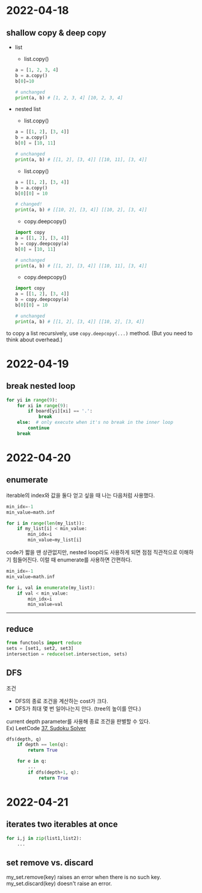 # 2022-04-18
## shallow copy & deep copy
- list
    - list.copy()
    ```python
    a = [1, 2, 3, 4]
    b = a.copy()
    b[0]=10

    # unchanged
    print(a, b) # [1, 2, 3, 4] [10, 2, 3, 4]
    ```

- nested list
    - list.copy()
    ```python
    a = [[1, 2], [3, 4]]
    b = a.copy()
    b[0] = [10, 11]

    # unchanged
    print(a, b) # [[1, 2], [3, 4]] [[10, 11], [3, 4]]
    ```

    - list.copy()
    ```python
    a = [[1, 2], [3, 4]]
    b = a.copy()
    b[0][0] = 10

    # changed!
    print(a, b) # [[10, 2], [3, 4]] [[10, 2], [3, 4]]
    ```

    - copy.deepcopy()
    ```python
    import copy
    a = [[1, 2], [3, 4]]
    b = copy.deepcopy(a)
    b[0] = [10, 11]

    # unchanged
    print(a, b) # [[1, 2], [3, 4]] [[10, 11], [3, 4]]
    ```

    - copy.deepcopy()
    ```python
    import copy
    a = [[1, 2], [3, 4]]
    b = copy.deepcopy(a)
    b[0][0] = 10

    # unchanged
    print(a, b) # [[1, 2], [3, 4]] [[10, 2], [3, 4]]
    ```

to copy a list recursively, use ```copy.deepcopy(...)``` method. (But you need to think about overhead.)

# 2022-04-19
## break nested loop
```python
for yi in range(9):
    for xi in range(9):
        if board[yi][xi] == '.':
            break
    else:  # only execute when it's no break in the inner loop
        continue
    break
```

# 2022-04-20
## enumerate
iterable의 index와 값을 둘다 얻고 싶을 때 나는 다음처럼 사용했다.
```python
min_idx=-1
min_value=math.inf

for i in range(len(my_list)):
    if my_list[i] < min_value:
        min_idx=i
        min_value=my_list[i]
```
code가 짧을 땐 상관없지만, nested loop라도 사용하게 되면 점점 직관적으로 이해하기 힘들어진다. 이럴 때 enumerate를 사용하면 간편하다.
```python
min_idx=-1
min_value=math.inf

for i, val in enumerate(my_list):
    if val < min_value:
        min_idx=i
        min_value=val
```

***

## reduce
```python
from functools import reduce
sets = [set1, set2, set3]
intersection = reduce(set.intersection, sets)
```

## DFS
조건
- DFS의 종료 조건을 계산하는 cost가 크다.
- DFS가 최대 몇 번 일어나는지 안다. (tree의 높이를 안다.)

current depth parameter를 사용해 종료 조건을 판별할 수 있다.  
Ex) LeetCode [37. Sudoku Solver](https://leetcode.com/problems/sudoku-solver/)

```python
dfs(depth, q)
    if depth == len(q):
        return True

    for e in q:
        ...
        if dfs(depth+1, q):
            return True
```

# 2022-04-21
## iterates two iterables at once
```python
for i,j in zip(list1,list2):
    ...
```

## set remove vs. discard
my_set.remove(key) raises an error when there is no such key.  
my_set.discard(key) doesn't raise an error.

